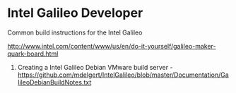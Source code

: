 # Intel Galileo Developer

Common build instructions for the Intel Galileo

http://www.intel.com/content/www/us/en/do-it-yourself/galileo-maker-quark-board.html

1. Creating a Intel Galileo Debian VMware build server - https://github.com/mdelgert/IntelGalileo/blob/master/Documentation/GalileoDebianBuildNotes.txt
